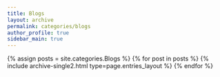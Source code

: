 ```yaml
---
title: Blogs
layout: archive
permalink: categories/blogs
author_profile: true
sidebar_main: true
---
```



{% assign posts = site.categories.Blogs %}
{% for post in posts %} {% include archive-single2.html type=page.entries_layout %} {% endfor %}
